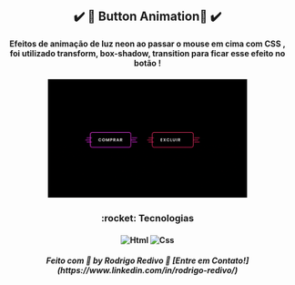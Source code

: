 ###### <h2 align="center">	:heavy_check_mark: 🚀 Button Animation🚀 :heavy_check_mark:
</h2>

<h4 align="center">	Efeitos de animação de luz neon ao passar o mouse em cima com CSS , foi utilizado transform, box-shadow, transition para ficar esse efeito no botão !
</h4>

<h4 align="center">
    <img alt="button-Animation" title="Botão de animação" src="https://raw.githubusercontent.com/RodrigoRedivo/button-Animation/master/assets/button-Animation.gif" width="350px" />
</h4>

<h3 align="center"> 
	:rocket: Tecnologias 
</h3>

<h4 align="center">
  <img alt="Html" title="Html" src="https://cdn.pixabay.com/photo/2017/08/05/11/16/logo-2582748_960_720.png" width="80px" />
  <img alt="Css" title="Css" src="https://cdn.pixabay.com/photo/2017/08/05/11/16/logo-2582747_960_720.png" width="80px" />
</h4>

<h5 align="center"> 
Feito com 💜 by Rodrigo Redivo 🤝 [Entre em Contato!](https://www.linkedin.com/in/rodrigo-redivo/)
</h5>
